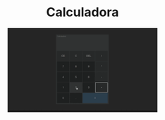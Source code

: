 <div align='center'>
    <h1>Calculadora</h1>
      <img src='src/assets/to_readme/calculator.gif' title='Demo da calculadora' width='340px'>
